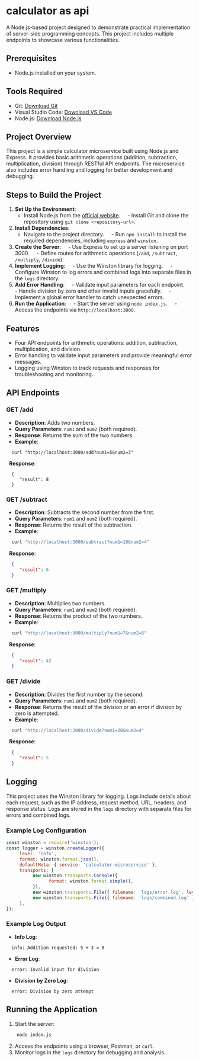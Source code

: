 # calculator as api
A Node.js-based project designed to demonstrate practical implementation of server-side programming concepts. This project includes multiple endpoints to showcase various functionalities.
## Prerequisites
- Node.js installed on your system.
## Tools Required
- Git: [Download Git](https://github.com)
- Visual Studio Code: [Download VS Code](https://code.visualstudio.com/)
- Node.js: [Download Node.js](https://nodejs.org/en/download/)
## Project Overview
This project is a simple calculator microservice built using Node.js and Express. It provides basic arithmetic operations (addition, subtraction, multiplication, division) through RESTful API endpoints. The microservice also includes error handling and logging for better development and debugging.
## Steps to Build the Project
1. **Set Up the Environment**:
     - Install Node.js from the [official website](https://nodejs.org/en/download/).
     - Install Git and clone the repository using `git clone <repository-url>`.
3. **Install Dependencies**:
     - Navigate to the project directory.
     - Run `npm install` to install the required dependencies, including `express` and `winston`.
5. **Create the Server**:
     - Use Express to set up a server listening on port 3000.
     - Define routes for arithmetic operations (`/add`, `/subtract`, `/multiply`, `/divide`).
6. **Implement Logging**:
     - Use the Winston library for logging.
     - Configure Winston to log errors and combined logs into separate files in the `logs` directory.
7. **Add Error Handling**:
     - Validate input parameters for each endpoint.
     - Handle division by zero and other invalid inputs gracefully.
     - Implement a global error handler to catch unexpected errors.
  8. **Run the Application**:
     - Start the server using `node index.js`.
     - Access the endpoints via `http://localhost:3000`.
## Features
- Four API endpoints for arithmetic operations: addition, subtraction, multiplication, and division.
- Error handling to validate input parameters and provide meaningful error messages.
- Logging using Winston to track requests and responses for troubleshooting and monitoring.
## API Endpoints
### GET /add
- **Description**: Adds two numbers.
- **Query Parameters**: `num1` and `num2` (both required).
- **Response**: Returns the sum of the two numbers.
- **Example**:
  
```
  curl "http://localhost:3000/add?num1=5&num2=3"
```
  **Response**:
```
  {
     "result": 8
  }
```
### GET /subtract
- **Description**: Subtracts the second number from the first.
- **Query Parameters**: `num1` and `num2` (both required).
- **Response**: Returns the result of the subtraction.
- **Example**:
```bash
  curl "http://localhost:3000/subtract?num1=10&num2=4"
```
  **Response**:

```json
  {
     "result": 6
  }
```
### GET /multiply
- **Description**: Multiplies two numbers.
- **Query Parameters**: `num1` and `num2` (both required).
- **Response**: Returns the product of the two numbers.
- **Example**:
```bash
  curl "http://localhost:3000/multiply?num1=7&num2=6"
```
  **Response**:
```json
  {
     "result": 42
  }
```
### GET /divide
- **Description**: Divides the first number by the second.
- **Query Parameters**: `num1` and `num2` (both required).
- **Response**: Returns the result of the division or an error if division by zero is attempted.
- **Example**:
```bash
  curl "http://localhost:3000/divide?num1=20&num2=4"
 ```
  **Response**:
```json
  {
     "result": 5
  }
```
## Logging
This project uses the Winston library for logging. Logs include details about each request, such as the IP address, request method, URL, headers, and response status. Logs are stored in the `logs` directory with separate files for errors and combined logs.
### Example Log Configuration

```javascript
const winston = require('winston');
const logger = winston.createLogger({
     level: 'info',
     format: winston.format.json(),
     defaultMeta: { service: 'calculator-microservice' },
     transports: [
          new winston.transports.Console({
                format: winston.format.simple(),
          }),
          new winston.transports.File({ filename: 'logs/error.log', level: 'error' }),
          new winston.transports.File({ filename: 'logs/combined.log' }),
     ],
});
```
### Example Log Output

- **Info Log**:
```
  info: Addition requested: 5 + 3 = 8
```
- **Error Log**:
```
  error: Invalid input for division
```
- **Division by Zero Log**:
```
  error: Division by zero attempt
```
## Running the Application
1. Start the server:
```bash
    node index.js
```
2. Access the endpoints using a browser, Postman, or `curl`.
3. Monitor logs in the `logs` directory for debugging and analysis.
